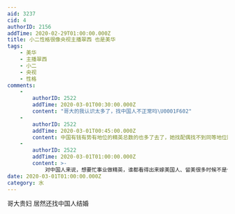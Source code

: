 ```yaml
---
aid: 3237
cid: 4
authorID: 2156
addTime: 2020-02-29T01:00:00.000Z
title: 小二性格很像央视主播翠西 也是美华
tags:
    - 美华
    - 主播翠西
    - 小二
    - 央视
    - 性格
comments:
    -
        authorID: 2522
        addTime: 2020-03-01T00:30:00.000Z
        content: "哥大的我认识太多了，找中国人不正常吗\U0001F602"
    -
        authorID: 2522
        addTime: 2020-03-01T00:45:00.000Z
        content: 中国有钱有势有地位的精英总数的也多了去了，她找配偶找不到同等地位阶层的美国人的
    -
        authorID: 2522
        addTime: 2020-03-01T01:00:00.000Z
        content: >-
            对中国人来说，想要忙事业做精英，谁都看得出来嫁美国人、留美很多时候不是个好选项。就拿这位来说，回国能做央视主持人，留美去CNN也能做到主持人吗，恐怕要难上很多
date: 2020-03-01T01:00:00.000Z
category: 水
---
```


哥大贵妇 居然还找中国人结婚
